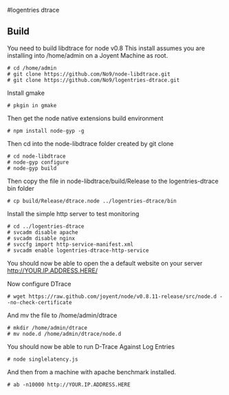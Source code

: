 #logentries dtrace

## Build

You need to build libdtrace for node v0.8
This install assumes you are installing into /home/admin on a Joyent Machine as root. 

```
# cd /home/admin
# git clone https://github.com/No9/node-libdtrace.git
# git clone https://github.com/No9/logentries-dtrace.git
```
Install gmake
```
# pkgin in gmake
```

Then get the node native extensions build environment 

```
# npm install node-gyp -g
```

Then cd into the node-libdtrace folder created by git clone

```
# cd node-libdtrace
# node-gyp configure
# node-gyp build
```

Then copy the file in node-libdtrace/build/Release to the logentries-dtrace bin folder

```
# cp build/Release/dtrace.node ../logentries-dtrace/bin
```

Install the simple http server to test monitoring
```
# cd ../logentries-dtrace
# svcadm disable apache
# svcadm disable nginx
# svccfg import http-service-manifest.xml 
# svcadm enable logentries-dtrace-http-service
```

You should now be able to open the a default website on your server 
http://YOUR.IP.ADDRESS.HERE/

Now configure DTrace 
```
# wget https://raw.github.com/joyent/node/v0.8.11-release/src/node.d --no-check-certificate
```

And mv the file to /home/admin/dtrace

```
# mkdir /home/admin/dtrace
# mv node.d /home/admin/dtrace/node.d
```

You should now be able to run D-Trace Against Log Entries
```
# node singlelatency.js
```

And then from a machine with apache benchmark installed. 
```
# ab -n10000 http://YOUR.IP.ADDRESS.HERE
```

